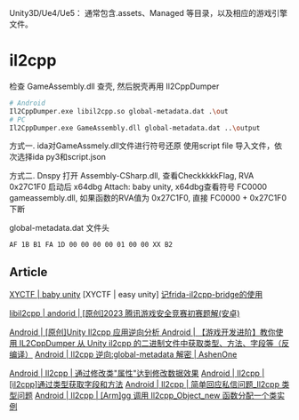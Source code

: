 Unity3D/Ue4/Ue5： 通常包含.assets、Managed 等目录，以及相应的游戏引擎文件。

# il2cpp
检查 GameAssembly.dll 查壳, 然后脱壳再用 Il2CppDumper

```sh
# Android
Il2CppDumper.exe libil2cpp.so global-metadata.dat .\out
# PC
Il2CppDumper.exe GameAssembly.dll global-metadata.dat ..\output
```

方式一. ida对GameAssmely.dll文件进行符号还原
使用script file 导入文件，依次选择ida py3和script.json

方式二.
Dnspy 打开 Assembly-CSharp.dll, 查看CheckkkkkFlag,  RVA 0x27C1F0
启动后 x64dbg Attach: baby unity, x64dbg查看符号 FC0000 gameassembly.dll, 如果函数的RVA值为 0x27C1F0, 直接 FC0000 + 0x27C1F0 下断


global-metadata.dat 文件头
```
AF 1B B1 FA 1D 00 00 00 00 01 00 00 XX B2
```

## Article

[XYCTF | baby unity](https://blog.csdn.net/2203_75549399/article/details/138284581)
[XYCTF | easy unity]
[记frida-il2cpp-bridge的使用](https://blog.csdn.net/weixin_44292683/article/details/132125663)

[libil2cpp | andorid | [原创]2023 腾讯游戏安全竞赛初赛题解(安卓) ](https://bbs.kanxue.com/thread-276949.htm)

[Android | [原创]Unity Il2cpp 应用逆向分析 ](https://bbs.kanxue.com/thread-271191.htm)
[Android | 【游戏开发进阶】教你使用 IL2CppDumper 从 Unity il2cpp 的二进制文件中获取类型、方法、字段等（反编译）](https://blog.csdn.net/linxinfa/article/details/116572369)
[Android | Il2cpp 逆向:global-metadata 解密 | AshenOne](https://ashenone66.cn/2022/04/22/il2cpp-ni-xiang-global-metadata-jie-mi)

[Android | Il2cpp | 通过修改类"属性"达到修改数据效果](https://www.bilibili.com/video/BV1Dt421G7cG/)
[Android | Il2cpp | [il2cpp]通过类型获取字段和方法](https://www.bilibili.com/video/BV1nw41127tw/)
[Android | Il2cpp | 简单回应私信问题\_Il2cpp 类型问题](https://www.bilibili.com/video/BV1Bv421k7PS/)
[Android | Il2cpp | [Arm]gg 调用 Il2cpp_Object_new 函数分配一个类实例](https://www.bilibili.com/video/BV1F1421U72G/)
